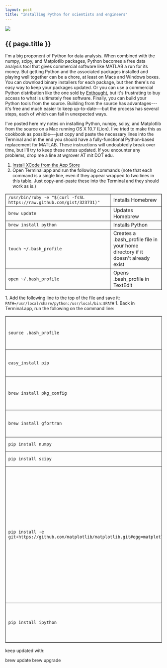 ```yaml
---
layout: post
title: "Installing Python for scientists and engineers"
---
```


[![](../images/ocw.png)](http://github.com/wgrover/ocw)

{{ page.title }}
----------------

I'm a big proponent of Python for data analysis.  When combined with the numpy, scipy, and Matplotlib packages, Python becomes a free data analysis tool that gives commercial software like MATLAB a run for its money.  But getting Python and the associated packages installed and playing well together can be a chore, at least on Macs and Windows boxes.  You can download binary installers for each package, but then there's no easy way to keep your packages updated.  Or you can use a commercial Python distribution like the one sold by [Enthought](http://enthought.com/products/epd.php), but it's frustrating to buy access to what is ultimately free software.  Finally, you can build your Python tools from the source.  Building from the source has advantages---it's free and much easier to keep up-to-date---but the process has several steps, each of which can fail in unexpected ways.

I've posted here my notes on installing Python, numpy, scipy, and Matplotlib from the source on a Mac running OS X 10.7 (Lion).  I've tried to make this as cookbook as possible---just copy and paste the necessary lines into the Terminal and in the end you should have a fully-functional Python-based replacement for MATLAB.  These instructions will undoubtedly break over time, but I'll try to keep these notes updated.  If you encounter any problems, drop me a line at wgrover AT mit DOT edu.

1.  [Install XCode from the App Store](http://itunes.apple.com/us/app/xcode/id448457090?mt=12)
1.  Open Terminal.app and run the following commands (note that each command is a single line, even if they appear wrapped to two lines in this table.  Just copy-and-paste these into the Terminal and they should work as is.)
<table border="1">
    <tr>
        <td><code>/usr/bin/ruby -e "$(curl -fsSL https://raw.github.com/gist/323731)"</code></td>
		<td>Installs Homebrew</td>
    </tr>
    <tr>
	    <td><code>brew update</code></td>
		<td>Updates Homebrew</td>
	</tr>
	<tr>
		<td><code>brew install python</code></td>
		<td>Installs Python</td>
	</tr>
	<tr>
		<td><code>touch ~/.bash_profile</code></td>
		<td>Creates a .bash_profile file in your home directory if it doesn't already exist</td>
	</tr>
	<tr>
		<td><code>open ~/.bash_profile</code></td>
		<td>Opens .bash_profile in TextEdit</td>
	</tr>
</table>
1.  Add the following line to the top of the file and save it:
<code>PATH=/usr/local/share/python:/usr/local/bin:$PATH</code>
1.  Back in Terminal.app, run the following on the command line:
<table border="1">
	<tr>
		<td><code>source .bash_profile</code></td>
		<td>Updates the PATH variable in the current shell</td>
	</tr>
	<tr>
		<td><code>easy_install pip</code></td>
		<td>Installs the pip Python package installer.</td>
	</tr>
	<tr>
		<td><code>brew install pkg_config</code></td>
		<td>Installs something supposedly needed by Matplotlib</td>
	</tr>
	<tr>
		<td><code>brew install gfortran</code></td>
		<td>Installs something needed by scipy</td>
	</tr>
	<tr>
		<td><code>pip install numpy</code></td>
		<td>Installs numpy.</td>
	</tr>
	<tr>
		<td><code>pip install scipy</code></td>
		<td>Installs scipy.</td>
	</tr>
	<tr>
		<td><code>pip install -e git+https://github.com/matplotlib/matplotlib.git#egg=matplotlib</code></td>
		<td>Installs Matplotlib.  Note that we should have been able to just use <code>pip install matplotlib</code> to do this, but as of right now something's broken somewhere and we have to specify the Matplotlib git repository as shown.</td>
	</tr>
	<tr>
		<td><code>pip install ipython</code></td>
		<td>Installs ipython, a handy command line for Python.</td>
	</tr>
</table>


    
	
	
	
	

	
	



keep updated with:

brew update
brew upgrade